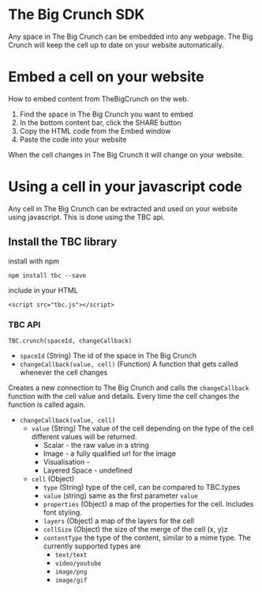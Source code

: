 # The Big Crunch SDK

Any space in The Big Crunch can be embedded into any webpage. The Big Crunch will keep the cell up to date on your website automatically.

# Embed a cell on your website

How to embed content from TheBigCrunch on the web.

1.  Find the space in The Big Crunch you want to embed
2.  In the bottom content bar, click the SHARE button
3.  Copy the HTML code from the Embed window
4.  Paste the code into your website

When the cell changes in The Big Crunch it will change on your website.

# Using a cell in your javascript code

Any cell in The Big Crunch can be extracted and used on your website using javascript. This is done using the TBC api.

## Install the TBC library

install with npm

`npm install tbc --save`

include in your HTML

`<script src="tbc.js"></script>`

### TBC API

`TBC.crunch(spaceId, changeCallback)`

* `spaceId` (String) The id of the space in The Big Crunch
* `changeCallback(value, cell)` (Function) A function that gets called whenever the cell changes

Creates a new connection to The Big Crunch and calls the `changeCallback` function with the cell value and details. Every time the cell changes the function is called again.

* `changeCallback(value, cell)`
  * `value` (String) The value of the cell depending on the type of the cell different values will be returned.
    * Scalar - the raw value in a string
    * Image - a fully qualified url for the image
    * Visualisation -
    * Layered Space - undefined
  * `cell` (Object)
    * `type` (String) type of the cell, can be compared to TBC.types
    * `value` (string) same as the first parameter `value`
    * `properties` (Object) a map of the properties for the cell. Includes font styling.
    * `layers` (Object) a map of the layers for the cell
    * `cellSize` (Object) the size of the merge of the cell (x, y)z
    * `contentType` the type of the content, similar to a mime type. The currently supported types are
      * `text/text`
      * `video/youtube`
      * `image/png`
      * `image/gif`
